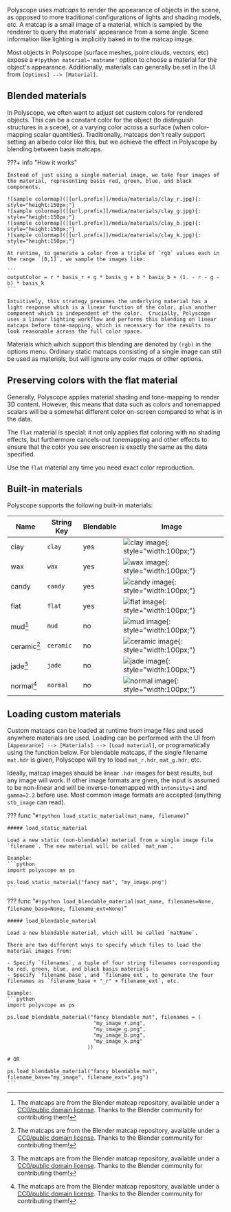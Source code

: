 Polyscope uses *matcaps* to render the appearance of objects in the scene, as opposed to more traditional configurations of lights and shading models, etc. A matcap is a small image of a material, which is sampled by the renderer to query the materials' appearance from a some angle. Scene information like lighting is implicitly baked in to the matcap image.

Most objects in Polyscope (surface meshes, point clouds, vectors, etc) expose a `#!python material='matname'` option to choose a material for the object's appearance. Additionally, materials can generally be set in the UI from `[Options] --> [Material]`.

## Blended materials

In Polyscope, we often want to adjust set custom colors for rendered objects. This can be a constant color for the object (to distinguish structures in a scene), or a varying color across a surface (when color-mapping scalar quantities).  Traditionally, matcaps don't really support setting an albedo color like this, but we achieve the effect in Polyscope by blending between basis matcaps.

???+ info "How it works"

    Instead of just using a single material image, we take four images of the material, representing basis red, green, blue, and black components.

    ![sample colormap]([[url.prefix]]/media/materials/clay_r.jpg){: style="height:150px;"}
    ![sample colormap]([[url.prefix]]/media/materials/clay_g.jpg){: style="height:150px;"}
    ![sample colormap]([[url.prefix]]/media/materials/clay_b.jpg){: style="height:150px;"}
    ![sample colormap]([[url.prefix]]/media/materials/clay_k.jpg){: style="height:150px;"}

    At runtime, to generate a color from a triple of `rgb` values each in the range `[0,1]`, we sample the images like:

    ```
    outputColor = r * basis_r + g * basis_g + b * basis_b + (1. - r - g - b) * basis_k
    ```

    Intuitively, this strategy presumes the underlying material has a light response which is a linear function of the color, plus another component which is independent of the color.  Crucially, Polyscope uses a linear lighting workflow and performs this blending on linear matcaps before tone-mapping, which is necessary for the results to look reasonable across the full color space.

Materials which which support this blending are denoted by `(rgb)` in the options menu.  Ordinary static matcaps consisting of a single image can still be used as materials, but will ignore any color maps or other options.

## Preserving colors with the flat material

Generally, Polyscope applies material shading and tone-mapping to render 3D content. However, this means that data such as colors and tonemapped scalars will be a somewhat different color on-screen compared to what is in the data.

The `flat` material is special: it not only applies flat coloring with no shading effects, but furthermore cancels-out tonemapping and other effects to ensure that the color you see onscreen is exactly the same as the data specified.

Use the `flat` material any time you need exact color reproduction.

## Built-in materials

Polyscope supports the following built-in materials:

| **Name** | **String Key** |  **Blendable** | Image |
--- | --- | --- | ---
clay | `clay` | yes | ![clay image]([[url.prefix]]/media/materials/clay_r.jpg){: style="width:100px;"}
wax | `wax` | yes | ![wax image]([[url.prefix]]/media/materials/wax_r.jpg){: style="width:100px;"}
candy | `candy` | yes | ![candy image]([[url.prefix]]/media/materials/candy_r.jpg){: style="width:100px;"}
flat | `flat` | yes | ![flat image]([[url.prefix]]/media/materials/flat_r.jpg){: style="width:100px;"}
mud[^1] | `mud` | no | ![mud image]([[url.prefix]]/media/materials/mud.jpg){: style="width:100px;"}
ceramic[^1] | `ceramic` | no | ![ceramic image]([[url.prefix]]/media/materials/ceramic.jpg){: style="width:100px;"}
jade[^1] | `jade` | no | ![jade image]([[url.prefix]]/media/materials/jade.jpg){: style="width:100px;"}
normal[^1] | `normal` | no | ![normal image]([[url.prefix]]/media/materials/normal.jpg){: style="width:100px;"}


[^1]: The matcaps are from the Blender matcap repository, available under a [CC0/public domain license](https://github.com/blender/blender/blob/master/release/datafiles/studiolights/matcap/license.txt). Thanks to the Blender community for contributing them!

## Loading custom materials

Custom matcaps can be loaded at runtime from image files and used anywhere materials are used. Loading can be performed with the UI from `[Appearance] --> [Materials] --> [Load material]`, or programatically using the function below. For blendable matcaps, if the single filename `mat.hdr` is given, Polyscope will try to load `mat_r.hdr`, `mat_g.hdr`, etc.

Ideally, matcap images should be linear `.hdr` images for best results, but any image will work. If other image formats are given, the input is assumed to be non-linear and will be inverse-tonemapped with `intensity=1` and `gamma=2.2` before use.  Most common image formats are accepted (anything `stb_image` can read).

??? func "`#!python load_static_material(mat_name, filename)`"

    ##### load_static_material

    Load a new static (non-blendable) material from a single image file `filename`. The new material will be called `mat_nam`.

    Example:
    ```python
    import polyscope as ps

    ps.load_static_material("fancy mat", "my_image.png")
    ```


??? func "`#!python load_blendable_material(mat_name, filenames=None, filename_base=None, filename_ext=None)`"

    ##### load_blendable_material

    Load a new blendable material, which will be called `matName`.

    There are two different ways to specify which files to load the material images from:

    - Specify `filenames`, a tuple of four string filenames corresponding to red, green, blue, and black basis materials
    - Specify `filename_base`, and `filename_ext`, to generate the four filenames as `filename_base + "_r" + filename_ext`, etc.

    Example:
    ```python
    import polyscope as ps

    ps.load_blendable_material("fancy blendable mat", filenames = (
                                "my_image_r.png",
                                "my_image_g.png",
                                "my_image_b.png",
                                "my_image_k.png"
                              ))

    # OR

    ps.load_blendable_material("fancy blendable mat", filename_base="my_image", filename_ext=".png")
    ```

